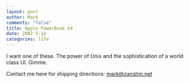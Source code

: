 ```yaml
--- 
layout: post
author: Mark
comments: "false"
title: Apple PowerBook G4
date: 2002-5-14
categories: life
---
```

I want one of these. The power of Unix and the sophistication of a world class UI. Gimme.

Contact me here for shipping directions: <a href="mailto:mark@zanshin.net">mark@zanshin.net</a>
